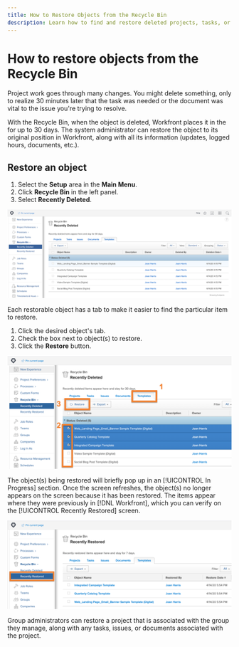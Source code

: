```yaml
---
title: How to Restore Objects from the Recycle Bin
description: Learn how to find and restore deleted projects, tasks, or issues from the Recycle Bin in Adobe Workfront.
---
```


# How to restore objects from the Recycle Bin

Project work goes through many changes. You might delete something, only to realize 30 minutes later that the task was needed or the document was vital to the issue you're trying to resolve.

With the Recycle Bin, when the object is deleted, Workfront places it in the  for up to 30 days. The system administrator can restore the object to its original position in Workfront, along with all its information (updates, logged hours, documents, etc.).

## Restore an object

1. Select the **Setup** area in the **Main Menu**.
1. Click **Recycle Bin** in the left panel.
1. Select **Recently Deleted**.

![Recently Deleted section of Recycle Bin in Setup area](assets/admin-fund-recycle-bin-1.png)

Each restorable object has a tab to make it easier to find the particular item to restore.

1. Click the desired object's tab.
1. Check the box next to object(s) to restore.
1. Click the **Restore** button.

![Items selected in Recycle Bin](assets/admin-fund-recycle-bin-2.png)

The object(s) being restored will briefly pop up in an [!UICONTROL In Progress] section. Once the screen refreshes, the object(s) no longer appears on the screen because it has been restored. The items appear where they were previously in [!DNL Workfront], which you can verify on the [!UICONTROL Recently Restored] screen.

![Recently Restored section of Recycle Bin  in Setup area](assets/admin-fund-recycle-bin-3.png)

Group administrators can restore a project that is associated with the group they manage, along with any tasks, issues, or documents associated with the project.

<!---
learn more URL
Restoring deleted items
Viewing items that have been recently restored
--->
